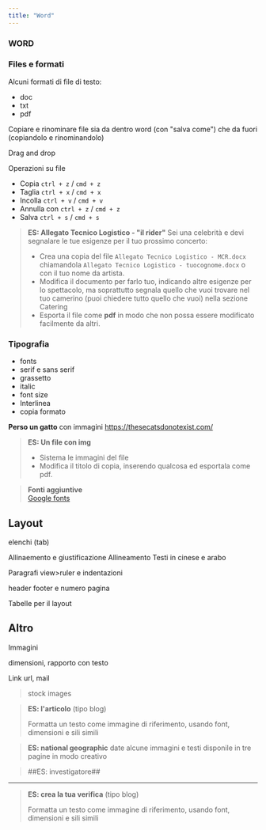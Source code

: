 ```yaml
---
title: "Word"
---
```

### **WORD**

### Files e formati

Alcuni formati di file di testo:
- doc
- txt
- pdf

Copiare e rinominare file sia da dentro word (con "salva come") che da fuori (copiandolo e rinominandolo)

Drag and drop

Operazioni su file
- Copia `ctrl + z` / `cmd + z`
- Taglia `ctrl + x` / `cmd + x`
- Incolla `ctrl + v` / `cmd + v`
- Annulla con `ctrl + z` / `cmd + z`
- Salva `ctrl + s` / `cmd + s`

> **ES: Allegato Tecnico Logistico - "il rider"** 
> Sei una celebrità e devi segnalare le tue esigenze per il tuo prossimo concerto:
> - Crea una copia del file `Allegato Tecnico Logistico - MCR.docx` chiamandola `Allegato Tecnico Logistico - tuocognome.docx` o con il tuo nome da artista.
> - Modifica il documento per farlo tuo, indicando altre esigenze per lo spettacolo, ma soprattutto segnala quello che vuoi trovare nel tuo camerino (puoi chiedere tutto quello che vuoi) nella sezione Catering
> - Esporta il file come **pdf** in modo che non possa essere modificato facilmente da altri. 

### Tipografia
- fonts 
- serif e sans serif
- grassetto 
- italic
- font size
- Interlinea
- copia formato

**Perso un gatto** con immagini https://thesecatsdonotexist.com/
> **ES: Un file con img**
>
> - Sistema le immagini del file
> - Modifica il titolo di copia, inserendo qualcosa ed esportala come pdf. 

> **Fonti aggiuntive**  
> [Google fonts](https://fonts.google.com/)


## Layout

elenchi (tab)

Allinaemento e giustificazione
Allineamento Testi in cinese e arabo

Paragrafi
view>ruler e indentazioni

header footer e numero pagina

Tabelle per il layout


## Altro

Immagini

dimensioni, rapporto con testo

Link url, mail

> stock images
> 

> **ES: l'articolo** (tipo blog)
>
> Formatta un testo come immagine di riferimento, usando font, dimensioni e sili simili

> **ES: national geographic** date alcune immagini e testi disponile in tre pagine in modo creativo

> ##ES: investigatore##

---

> **ES: crea la tua verifica** (tipo blog)
>
> Formatta un testo come immagine di riferimento, usando font, dimensioni e sili simili
